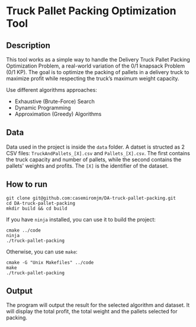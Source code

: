 # Truck Pallet Packing Optimization Tool

## Description
This tool works as a simple way to handle the Delivery Truck Pallet Packing Optimization Problem, a real-world variation of the 0/1 knapsack Problem (0/1 KP). The goal is to optimize the packing of pallets in a delivery truck to maximize profit while respecting the truck’s maximum weight capacity.

Use different algorithms approaches:
- Exhaustive (Brute-Force) Search
- Dynamic Programming
- Approximation (Greedy) Algorithms

## Data
Data used in the project is inside the `data` folder. A datset is structed as 2 CSV files: `TruckAndPallets_[X].csv` and `Pallets_[X].csv`. The first contains the truck capacity and number of pallets, while the second contains the pallets' weights and profits. The `[X]` is the identifier of the dataset.

## How to run
```
git clone git@github.com:casemiromjm/DA-truck-pallet-packing.git
cd DA-truck-pallet-packing
mkdir build && cd build
```

If you have `ninja` installed, you can use it to build the project:
```
cmake ../code
ninja
./truck-pallet-packing
```

Otherwise, you can use `make`:
```
cmake -G "Unix Makefiles" ../code
make
./truck-pallet-packing
```

## Output
The program will output the result for the selected algorithm and dataset. It will display the total profit, the total weight and the pallets selected for packing.
